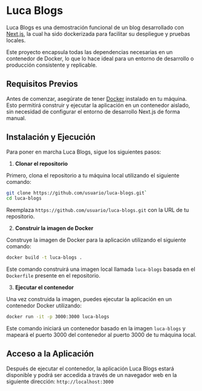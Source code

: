 # Luca Blogs

Luca Blogs es una demostración funcional de un blog desarrollado con [Next.js](https://nextjs.org/), 
la cual ha sido dockerizada para facilitar su despliegue y pruebas locales. 

Este proyecto encapsula todas las dependencias necesarias en un contenedor de Docker, 
lo que lo hace ideal para un entorno de desarrollo o producción consistente y replicable.

## Requisitos Previos

Antes de comenzar, asegúrate de tener [Docker](https://www.docker.com/) instalado en tu máquina. Esto permitirá construir y ejecutar la aplicación en un contenedor aislado, sin necesidad de configurar el entorno de desarrollo Next.js de forma manual.

## Instalación y Ejecución

Para poner en marcha Luca Blogs, sigue los siguientes pasos:

1. **Clonar el repositorio**

Primero, clona el repositorio a tu máquina local utilizando el siguiente comando:

```bash
git clone https://github.com/usuario/luca-blogs.git`
cd luca-blogs
```

Reemplaza `https://github.com/usuario/luca-blogs.git` con la URL de tu repositorio.

2. **Construir la imagen de Docker**

Construye la imagen de Docker para la aplicación utilizando el siguiente comando:

```bash
docker build -t luca-blogs .
```

Este comando construirá una imagen local llamada `luca-blogs` basada en el `Dockerfile` presente en el repositorio.

3. **Ejecutar el contenedor**

Una vez construida la imagen, puedes ejecutar la aplicación en un contenedor Docker utilizando:

```bash
docker run -it -p 3000:3000 luca-blogs
```

Este comando iniciará un contenedor basado en la imagen `luca-blogs` y mapeará el puerto 3000 del contenedor al puerto 3000 de tu máquina local.

## Acceso a la Aplicación

Después de ejecutar el contenedor, la aplicación Luca Blogs estará disponible y podrá ser accedida a través de un navegador web en la siguiente dirección: `http://localhost:3000`
